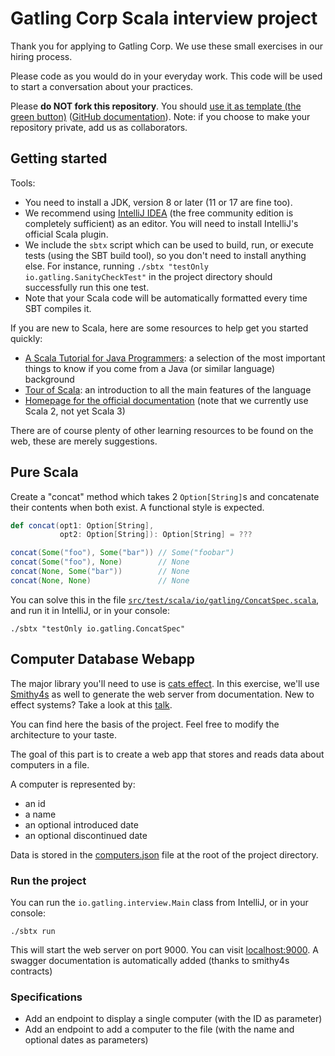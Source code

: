 # Gatling Corp Scala interview project

Thank you for applying to Gatling Corp. We use these small exercises in our hiring process.

Please code as you would do in your everyday work. This code will be used to start a conversation about your practices.

Please **do NOT fork this repository**.
You should [use it as template (the green button)](https://github.com/gatling/scala-interview-project/generate) ([GitHub documentation](https://docs.github.com/en/repositories/creating-and-managing-repositories/creating-a-repository-from-a-template)).
Note: if you choose to make your repository private, add us as collaborators.

## Getting started

Tools:

- You need to install a JDK, version 8 or later (11 or 17 are fine too).
- We recommend using [IntelliJ IDEA](https://www.jetbrains.com/fr-fr/idea/) (the free community edition is completely
  sufficient) as an editor. You will need to install IntelliJ's official Scala plugin.
- We include the `sbtx` script which can be used to build, run, or execute tests (using the SBT build tool), so you
  don't need to install anything else. For instance, running `./sbtx "testOnly io.gatling.SanityCheckTest"` in the
  project directory should successfully run this one test.
- Note that your Scala code will be automatically formatted every time SBT compiles it.

If you are new to Scala, here are some resources to help get you started quickly:

- [A Scala Tutorial for Java Programmers](https://docs.scala-lang.org/tutorials/scala-for-java-programmers.html): a
  selection of the most important things to know if you come from a Java (or similar language) background
- [Tour of Scala](https://docs.scala-lang.org/tour/tour-of-scala.html): an introduction to all the main features of the
  language
- [Homepage for the official documentation](https://docs.scala-lang.org/) (note that we currently use Scala 2, not yet
  Scala 3)

There are of course plenty of other learning resources to be found on the web, these are merely suggestions.

## Pure Scala

Create a "concat" method which takes 2 `Option[String]`s and concatenate their contents when both exist. A functional
style is expected.

```scala
def concat(opt1: Option[String],
           opt2: Option[String]): Option[String] = ???

concat(Some("foo"), Some("bar")) // Some("foobar")
concat(Some("foo"), None)        // None
concat(None, Some("bar"))        // None
concat(None, None)               // None
```

You can solve this in the file [`src/test/scala/io/gatling/ConcatSpec.scala`](./src/test/scala/io/gatling/ConcatSpec.scala),
and run it in IntelliJ, or in your console:

```console
./sbtx "testOnly io.gatling.ConcatSpec"
```

## Computer Database Webapp

The major library you'll need to use is [cats effect](https://typelevel.org/cats-effect/docs/2.x/getting-started). 
In this exercise, we'll use [Smithy4s](https://disneystreaming.github.io/smithy4s/) as well to generate the web server from documentation.
New to effect systems? Take a look at this [talk](https://www.youtube.com/watch?v=qgfCmQ-2tW0).

You can find here the basis of the project. Feel free to modify the architecture to your taste.

The goal of this part is to create a web app that stores and reads data about computers in a file.

A computer is represented by:
- an id
- a name
- an optional introduced date
- an optional discontinued date

Data is stored in the [computers.json](computers.json) file at the root of the project directory.

### Run the project

You can run the `io.gatling.interview.Main` class from IntelliJ, or in your console:

```console
./sbtx run
```

This will start the web server on port 9000.
You can visit [localhost:9000](http://localhost:9000).
A swagger documentation is automatically added (thanks to smithy4s contracts)

### Specifications

- Add an endpoint to display a single computer (with the ID as parameter)
- Add an endpoint to add a computer to the file (with the name and optional dates as parameters)
